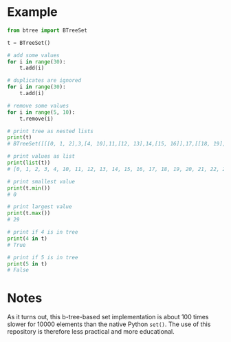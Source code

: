# Example

```Python
from btree import BTreeSet

t = BTreeSet()

# add some values
for i in range(30):
    t.add(i)

# duplicates are ignored
for i in range(30):
    t.add(i)

# remove some values
for i in range(5, 10):
    t.remove(i)

# print tree as nested lists
print(t)
# BTreeSet([[[0, 1, 2],3,[4, 10],11,[12, 13],14,[15, 16]],17,[[18, 19],20,[21, 22],23,[24, 25],26,[27, 28, 29]]])

# print values as list
print(list(t))
# [0, 1, 2, 3, 4, 10, 11, 12, 13, 14, 15, 16, 17, 18, 19, 20, 21, 22, 23, 24, 25, 26, 27, 28, 29]

# print smallest value
print(t.min())
# 0

# print largest value
print(t.max())
# 29

# print if 4 is in tree
print(4 in t)
# True

# print if 5 is in tree
print(5 in t)
# False
```

# Notes

As it turns out, this b-tree-based set implementation is about 100 times slower for 10000 elements than the native Python `set()`. The use of this repository is therefore less practical and more educational.
